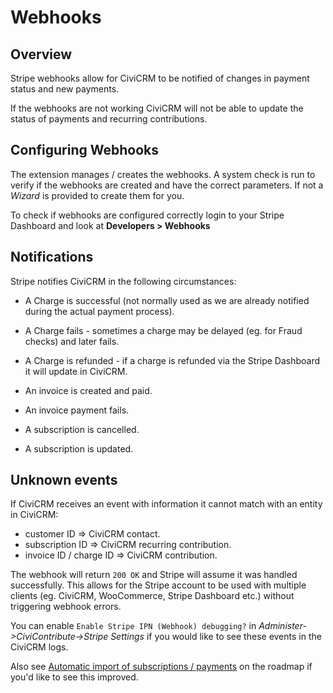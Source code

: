 # Webhooks

## Overview
Stripe webhooks allow for CiviCRM to be notified of changes in payment status and new payments.

If the webhooks are not working CiviCRM will not be able to update the status of payments and recurring contributions.

## Configuring Webhooks
The extension manages / creates the webhooks. A system check is run to verify if the webhooks are created and have the correct parameters. If not a *Wizard* is provided to create them for you.

To check if webhooks are configured correctly login to your Stripe Dashboard and look at **Developers > Webhooks**

## Notifications

Stripe notifies CiviCRM in the following circumstances:

* A Charge is successful (not normally used as we are already notified during the actual payment process).
* A Charge fails - sometimes a charge may be delayed (eg. for Fraud checks) and later fails.
* A Charge is refunded - if a charge is refunded via the Stripe Dashboard it will update in CiviCRM.

* An invoice is created and paid.
* An invoice payment fails.
* A subscription is cancelled.
* A subscription is updated.

## Unknown events

If CiviCRM receives an event with information it cannot match with an entity in CiviCRM:
  - customer ID => CiviCRM contact.
  - subscription ID => CiviCRM recurring contribution.
  - invoice ID / charge ID => CiviCRM contribution.

The webhook will return `200 OK` and Stripe will assume it was handled successfully. This allows
for the Stripe account to be used with multiple clients (eg. CiviCRM, WooCommerce, Stripe Dashboard etc.)
without triggering webhook errors.

You can enable `Enable Stripe IPN (Webhook) debugging?` in *Administer->CiviContribute->Stripe Settings*
if you would like to see these events in the CiviCRM logs.

Also see [Automatic import of subscriptions / payments](roadmap.md#automatic-import-of-subscriptions--payments) on the roadmap if you'd like to see this improved.
